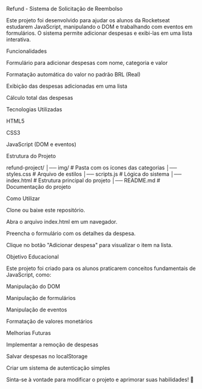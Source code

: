 Refund - Sistema de Solicitação de Reembolso

Este projeto foi desenvolvido para ajudar os alunos da Rocketseat estudarem JavaScript, manipulando o DOM e trabalhando com eventos em formulários. O sistema permite adicionar despesas e exibi-las em uma lista interativa.

Funcionalidades

Formulário para adicionar despesas com nome, categoria e valor

Formatação automática do valor no padrão BRL (Real)

Exibição das despesas adicionadas em uma lista

Cálculo total das despesas

Tecnologias Utilizadas

HTML5

CSS3

JavaScript (DOM e eventos)

Estrutura do Projeto

refund-project/
│── img/ # Pasta com os ícones das categorias
│── styles.css # Arquivo de estilos
│── scripts.js # Lógica do sistema
│── index.html # Estrutura principal do projeto
│── README.md # Documentação do projeto

Como Utilizar

Clone ou baixe este repositório.

Abra o arquivo index.html em um navegador.

Preencha o formulário com os detalhes da despesa.

Clique no botão "Adicionar despesa" para visualizar o item na lista.

Objetivo Educacional

Este projeto foi criado para os alunos praticarem conceitos fundamentais de JavaScript, como:

Manipulação do DOM

Manipulação de formulários

Manipulação de eventos

Formatação de valores monetários

Melhorias Futuras

Implementar a remoção de despesas

Salvar despesas no localStorage

Criar um sistema de autenticação simples

Sinta-se à vontade para modificar o projeto e aprimorar suas habilidades! 🚀
